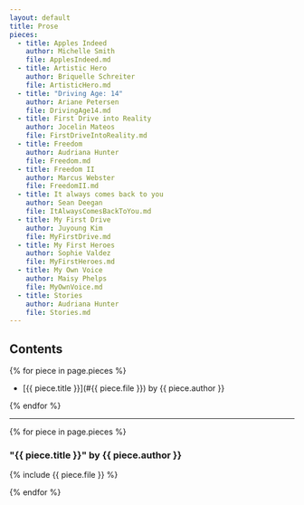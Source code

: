 ```yaml
---
layout: default
title: Prose
pieces:
  - title: Apples Indeed
    author: Michelle Smith
    file: ApplesIndeed.md
  - title: Artistic Hero
    author: Briquelle Schreiter
    file: ArtisticHero.md
  - title: "Driving Age: 14"
    author: Ariane Petersen
    file: DrivingAge14.md
  - title: First Drive into Reality
    author: Jocelin Mateos
    file: FirstDriveIntoReality.md
  - title: Freedom
    author: Audriana Hunter
    file: Freedom.md
  - title: Freedom II
    author: Marcus Webster
    file: FreedomII.md
  - title: It always comes back to you
    author: Sean Deegan
    file: ItAlwaysComesBackToYou.md
  - title: My First Drive
    author: Juyoung Kim
    file: MyFirstDrive.md
  - title: My First Heroes
    author: Sophie Valdez
    file: MyFirstHeroes.md
  - title: My Own Voice
    author: Maisy Phelps
    file: MyOwnVoice.md
  - title: Stories
    author: Audriana Hunter
    file: Stories.md
---
```


Contents
--------

{% for piece in page.pieces %}

* [{{ piece.title }}](#{{ piece.file }}) by {{ piece.author }}

{% endfor %}

---

{% for piece in page.pieces %}

### "{{ piece.title }}" by {{ piece.author }} <a name="{{ piece.file }}">&nbsp;</a>

{% include {{ piece.file }} %}

{% endfor %}
